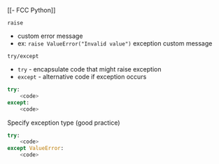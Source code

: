 [[- FCC Python]]

`raise`
- custom error message
- ex: `raise ValueError("Invalid value")`
	       exception   custom message

`try/except`
- `try` - encapsulate code that might raise exception
- `except` - alternative code if exception occurs

```python
try:
    <code>
except:
    <code>
```

Specify exception type (good practice)

```python
try:
	<code>
except ValueError:
	<code>
```